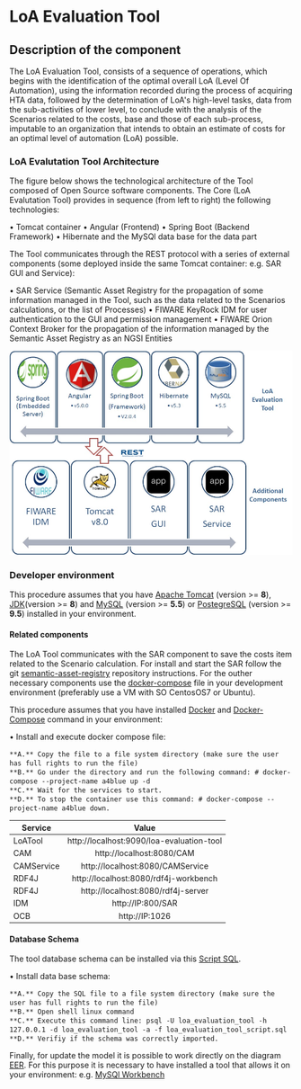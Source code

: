 # LoA Evaluation Tool

## Description of the component

The LoA Evaluation Tool, consists of a sequence of operations, which begins with the identification of the optimal overall LoA (Level Of Automation), using the information recorded during the process of acquiring HTA data, followed by the determination of LoA's high-level tasks, data from the sub-activities of lower level, to conclude with the analysis of the Scenarios related to the costs, base and those of each sub-process, imputable to an organization that intends to obtain an estimate of costs for an optimal level of automation (LoA) possible.

### LoA Evalutation Tool Architecture

The figure below shows the technological architecture of the Tool composed of Open Source software components. The Core (LoA Evalutation Tool) provides in sequence (from left to right) the following technologies:

• Tomcat container
• Angular (Frontend)
• Spring Boot (Backend Framework)
• Hibernate and the MySQl data base for the data part

The Tool communicates through the REST protocol with a series of external components (some deployed inside the same Tomcat container: e.g. SAR GUI and Service):

• SAR Service (Semantic Asset Registry for the propagation of some information managed in the Tool, such as the data related to the Scenarios calculations, or the list of Processes)
• FIWARE KeyRock IDM for user authentication to the GUI and permission management
• FIWARE Orion Context Broker for the propagation of the information managed by the Semantic Asset Registry as an NGSI Entities

![Tool Technolgy Architecture](LoAEvalutationTool-Arch.jpg?raw=true "Tool Technolgy Architecture")

### Developer environment

This procedure assumes that you have [Apache Tomcat](https://tomcat.apache.org/download-80.cgi) (version >= **8**), 
[JDK](http://www.oracle.com/technetwork/java/javase/downloads)(version >= **8**) and [MySQL](https://www.mysql.com/it/downloads/) (version >= **5.5**) or [PostegreSQL](https://www.postgresql.org/download/) (version >= **9.5**) installed in your environment.

#### Related components

The LoA Tool communicates with the SAR component to save the costs item related to the Scenario calculation. For install and start the SAR follow the git [semantic-asset-registry](https://github.com/is3labengrd/semantic-asset-registry) repository instructions. For the outher necessary components use the [docker-compose](https://github.com/is3labengrd/loa-evaluation-tool/blob/master/docker-compose.yml) file in your development environment (preferably use a VM with SO CentosOS7 or Ubuntu).

This procedure assumes that you have installed [Docker](https://docs.docker.com/install/) and [Docker-Compose](https://docs.docker.com/compose/install/) command in your environment:

• Install and execute docker compose file:

	**A.** Copy the file to a file system directory (make sure the user has full rights to run the file)
 	**B.** Go under the directory and run the following command: # docker-compose --project-name a4blue up -d
 	**C.** Wait for the services to start. 
	**D.** To stop the container use this command: # docker-compose --project-name a4blue down.
 
| Service       | Value                                         | 
| ------------- |:---------------------------------------------:| 
| LoATool	         | http://localhost:9090/loa-evaluation-tool 		 	                |
| CAM		         | http://localhost:8080/CAM 		 	                |
| CAMService    | http://localhost:8080/CAMService 	            |
| RDF4J		       | http://localhost:8080/rdf4j-workbench         |
| RDF4J		       | http://localhost:8080/rdf4j-server            |
| IDM           | http://IP:800/SAR		                           | 
| OCB  			      | http://IP:1026 							                        |


#### Database Schema

The tool database schema can be installed via this [Script SQL](https://github.com/is3labengrd/loa-evaluation-tool/blob/master/loa_evaluation_tool_script.sql). 

• Install data base schema:

	**A.** Copy the SQL file to a file system directory (make sure the user has full rights to run the file)
	**B.** Open shell linux command
	**C.** Execute this command line: psql -U loa_evaluation_tool -h 127.0.0.1 -d loa_evaluation_tool -a -f loa_evaluation_tool_script.sql
	**D.** Verifiy if the schema was correctly imported.

Finally, for update the model it is possible to work directly on the diagram [EER](https://github.com/is3labengrd/loa-evaluation-tool/blob/master/ACE%20Web%20Tool%20Data%20Model.mwb). For this purpose it is necessary to have installed a tool that allows it on your environment: e.g. [MySQl Workbench](https://dev.mysql.com/downloads/workbench/)
